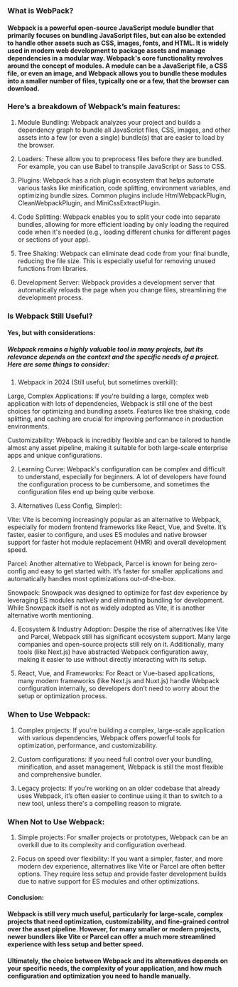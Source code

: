 ### What is WebPack?

#### Webpack is a powerful open-source JavaScript module bundler that primarily focuses on bundling JavaScript files, but can also be extended to handle other assets such as CSS, images, fonts, and HTML. It is widely used in modern web development to package assets and manage dependencies in a modular way. Webpack's core functionality revolves around the concept of modules. A module can be a JavaScript file, a CSS file, or even an image, and Webpack allows you to bundle these modules into a smaller number of files, typically one or a few, that the browser can download.

### Here’s a breakdown of Webpack’s main features:

1. Module Bundling: Webpack analyzes your project and builds a dependency graph to bundle all JavaScript files, CSS, images, and other assets into a few (or even a single) bundle(s) that are easier to load by the browser.

2) Loaders: These allow you to preprocess files before they are bundled. For example, you can use Babel to transpile JavaScript or Sass to CSS.

3) Plugins: Webpack has a rich plugin ecosystem that helps automate various tasks like minification, code splitting, environment variables, and optimizing bundle sizes. Common plugins include HtmlWebpackPlugin, CleanWebpackPlugin, and MiniCssExtractPlugin.

4) Code Splitting: Webpack enables you to split your code into separate bundles, allowing for more efficient loading by only loading the required code when it's needed (e.g., loading different chunks for different pages or sections of your app).

5) Tree Shaking: Webpack can eliminate dead code from your final bundle, reducing the file size. This is especially useful for removing unused functions from libraries.

6) Development Server: Webpack provides a development server that automatically reloads the page when you change files, streamlining the development process.

### Is Webpack Still Useful?

#### Yes, but with considerations:

##### Webpack remains a highly valuable tool in many projects, but its relevance depends on the context and the specific needs of a project. Here are some things to consider:

1. Webpack in 2024 (Still useful, but sometimes overkill):

Large, Complex Applications: If you're building a large, complex web application with lots of dependencies, Webpack is still one of the best choices for optimizing and bundling assets. Features like tree shaking, code splitting, and caching are crucial for improving performance in production environments.

Customizability: Webpack is incredibly flexible and can be tailored to handle almost any asset pipeline, making it suitable for both large-scale enterprise apps and unique configurations.

2. Learning Curve: Webpack's configuration can be complex and difficult to understand, especially for beginners. A lot of developers have found the configuration process to be cumbersome, and sometimes the configuration files end up being quite verbose.

3. Alternatives (Less Config, Simpler):

Vite: Vite is becoming increasingly popular as an alternative to Webpack, especially for modern frontend frameworks like React, Vue, and Svelte. It’s faster, easier to configure, and uses ES modules and native browser support for faster hot module replacement (HMR) and overall development speed.

Parcel: Another alternative to Webpack, Parcel is known for being zero-config and easy to get started with. It’s faster for smaller applications and automatically handles most optimizations out-of-the-box.

Snowpack: Snowpack was designed to optimize for fast dev experience by leveraging ES modules natively and eliminating bundling for development. While Snowpack itself is not as widely adopted as Vite, it is another alternative worth mentioning.

4. Ecosystem & Industry Adoption: Despite the rise of alternatives like Vite and Parcel, Webpack still has significant ecosystem support. Many large companies and open-source projects still rely on it. Additionally, many tools (like Next.js) have abstracted Webpack configuration away, making it easier to use without directly interacting with its setup.

5. React, Vue, and Frameworks: For React or Vue-based applications, many modern frameworks (like Next.js and Nuxt.js) handle Webpack configuration internally, so developers don’t need to worry about the setup or optimization process.

### When to Use Webpack:

1. Complex projects: If you're building a complex, large-scale application with various dependencies, Webpack offers powerful tools for optimization, performance, and customizability.

2. Custom configurations: If you need full control over your bundling, minification, and asset management, Webpack is still the most flexible and comprehensive bundler.

3. Legacy projects: If you're working on an older codebase that already uses Webpack, it’s often easier to continue using it than to switch to a new tool, unless there's a compelling reason to migrate.

### When Not to Use Webpack:

1. Simple projects: For smaller projects or prototypes, Webpack can be an overkill due to its complexity and configuration overhead.

2. Focus on speed over flexibility: If you want a simpler, faster, and more modern dev experience, alternatives like Vite or Parcel are often better options. They require less setup and provide faster development builds due to native support for ES modules and other optimizations.

#### Conclusion:

#### Webpack is still very much useful, particularly for large-scale, complex projects that need optimization, customizability, and fine-grained control over the asset pipeline. However, for many smaller or modern projects, newer bundlers like Vite or Parcel can offer a much more streamlined experience with less setup and better speed.

#### Ultimately, the choice between Webpack and its alternatives depends on your specific needs, the complexity of your application, and how much configuration and optimization you need to handle manually.

